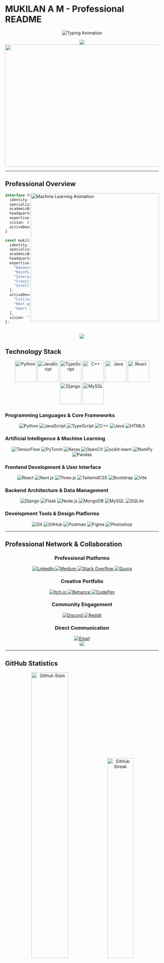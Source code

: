 # MUKILAN A M - Professional README

<div align="center">
  
![Typing Animation](https://readme-typing-svg.herokuapp.com?font=Cascadia+Code&size=32&duration=2500&pause=800&color=4169E1&center=true&vCenter=true&multiline=true&width=900&height=120&lines=MUKILAN+A+M;AI+Engineer+%7C+Innovation+Pioneer;Technology+Architect+%7C+Problem+Solver)

</div>

<div align="center">
  <img src="https://capsule-render.vercel.app/api?type=waving&color=0:4169E1,100:1E90FF&height=180&section=header&text=Innovation%20Starts%20Here&fontSize=42&fontColor=fff&animation=fadeIn&fontAlignY=32"/>
</div>

<div align="center">
  <img width="800" height="400" src="https://user-images.githubusercontent.com/74038190/225813708-98b745f2-7d22-48cf-9150-083f1b00d6c9.gif">
</div>

---

## **Professional Overview**

<img align="right" alt="Machine Learning Animation" width="420" src="https://user-images.githubusercontent.com/74038190/229223263-cf2e4b07-2615-4f87-9c38-e37600f8381a.gif"/>

```typescript
interface TechArchitect {
  identity: string;
  specialization: string;
  academicBackground: string;
  headquarters: string;
  expertise: string[];
  vision: string;
  activeDevelopment: string[];
}

const mukilanProfile: TechArchitect = {
  identity: "Mukilan A M",
  specialization: "AI/ML Engineer & Innovation Architect",
  academicBackground: "B.Tech AI & ML | Chennai Institute",
  headquarters: "Chennai, Tamil Nadu, India",
  expertise: [
    "Advanced Neural Networks & Deep Learning",
    "Reinforcement Learning Systems",
    "Interactive Game Development",
    "Creative AI & Generative Solutions",
    "Intelligent Automation Architecture"
  ],
  activeDevelopment: [
    "Cutting-edge AI Research Projects",
    "Next-generation Gaming Experiences",
    "Smart Automation Frameworks"
  ],
  vision: "Transforming complex challenges into innovative solutions"
};
```

<br clear="right"/>

<div align="center">
  <img src="https://user-images.githubusercontent.com/74038190/212284100-561aa473-3905-4a80-b561-0d28506553ee.gif">
</div>

## **Technology Stack**

<div align="center">
  <img src="https://techstack-generator.vercel.app/python-icon.svg" alt="Python" width="70" height="70" />
  <img src="https://techstack-generator.vercel.app/js-icon.svg" alt="JavaScript" width="70" height="70" />
  <img src="https://techstack-generator.vercel.app/ts-icon.svg" alt="TypeScript" width="70" height="70" />
  <img src="https://techstack-generator.vercel.app/cpp-icon.svg" alt="C++" width="70" height="70" />
  <img src="https://techstack-generator.vercel.app/java-icon.svg" alt="Java" width="70" height="70" />
  <img src="https://techstack-generator.vercel.app/react-icon.svg" alt="React" width="70" height="70" />
  <img src="https://techstack-generator.vercel.app/django-icon.svg" alt="Django" width="70" height="70" />
  <img src="https://techstack-generator.vercel.app/mysql-icon.svg" alt="MySQL" width="70" height="70" />
</div>

### **Programming Languages & Core Frameworks**
<div align="center">

![Python](https://img.shields.io/badge/Python-4169E1?style=for-the-badge&logo=python&logoColor=white&labelColor=0D1117)
![JavaScript](https://img.shields.io/badge/JavaScript-4169E1?style=for-the-badge&logo=javascript&logoColor=white&labelColor=0D1117)
![TypeScript](https://img.shields.io/badge/TypeScript-4169E1?style=for-the-badge&logo=typescript&logoColor=white&labelColor=0D1117)
![C++](https://img.shields.io/badge/C++-4169E1?style=for-the-badge&logo=cplusplus&logoColor=white&labelColor=0D1117)
![Java](https://img.shields.io/badge/Java-4169E1?style=for-the-badge&logo=openjdk&logoColor=white&labelColor=0D1117)
![HTML5](https://img.shields.io/badge/HTML5-4169E1?style=for-the-badge&logo=html5&logoColor=white&labelColor=0D1117)

</div>

### **Artificial Intelligence & Machine Learning**
<div align="center">

![TensorFlow](https://img.shields.io/badge/TensorFlow-4169E1?style=for-the-badge&logo=tensorflow&logoColor=white&labelColor=0D1117)
![PyTorch](https://img.shields.io/badge/PyTorch-4169E1?style=for-the-badge&logo=pytorch&logoColor=white&labelColor=0D1117)
![Keras](https://img.shields.io/badge/Keras-4169E1?style=for-the-badge&logo=keras&logoColor=white&labelColor=0D1117)
![OpenCV](https://img.shields.io/badge/OpenCV-4169E1?style=for-the-badge&logo=opencv&logoColor=white&labelColor=0D1117)
![scikit-learn](https://img.shields.io/badge/scikit--learn-4169E1?style=for-the-badge&logo=scikit-learn&logoColor=white&labelColor=0D1117)
![NumPy](https://img.shields.io/badge/NumPy-4169E1?style=for-the-badge&logo=numpy&logoColor=white&labelColor=0D1117)
![Pandas](https://img.shields.io/badge/Pandas-4169E1?style=for-the-badge&logo=pandas&logoColor=white&labelColor=0D1117)

</div>

### **Frontend Development & User Interface**
<div align="center">

![React](https://img.shields.io/badge/React-4169E1?style=for-the-badge&logo=react&logoColor=white&labelColor=0D1117)
![Next.js](https://img.shields.io/badge/Next.js-4169E1?style=for-the-badge&logo=next.js&logoColor=white&labelColor=0D1117)
![Three.js](https://img.shields.io/badge/Three.js-4169E1?style=for-the-badge&logo=three.js&logoColor=white&labelColor=0D1117)
![TailwindCSS](https://img.shields.io/badge/Tailwind-4169E1?style=for-the-badge&logo=tailwind-css&logoColor=white&labelColor=0D1117)
![Bootstrap](https://img.shields.io/badge/Bootstrap-4169E1?style=for-the-badge&logo=bootstrap&logoColor=white&labelColor=0D1117)
![Vite](https://img.shields.io/badge/Vite-4169E1?style=for-the-badge&logo=vite&logoColor=white&labelColor=0D1117)

</div>

### **Backend Architecture & Data Management**
<div align="center">

![Django](https://img.shields.io/badge/Django-4169E1?style=for-the-badge&logo=django&logoColor=white&labelColor=0D1117)
![Flask](https://img.shields.io/badge/Flask-4169E1?style=for-the-badge&logo=flask&logoColor=white&labelColor=0D1117)
![Node.js](https://img.shields.io/badge/Node.js-4169E1?style=for-the-badge&logo=node.js&logoColor=white&labelColor=0D1117)
![MongoDB](https://img.shields.io/badge/MongoDB-4169E1?style=for-the-badge&logo=mongodb&logoColor=white&labelColor=0D1117)
![MySQL](https://img.shields.io/badge/MySQL-4169E1?style=for-the-badge&logo=mysql&logoColor=white&labelColor=0D1117)
![SQLite](https://img.shields.io/badge/SQLite-4169E1?style=for-the-badge&logo=sqlite&logoColor=white&labelColor=0D1117)

</div>

### **Development Tools & Design Platforms**
<div align="center">

![Git](https://img.shields.io/badge/Git-4169E1?style=for-the-badge&logo=git&logoColor=white&labelColor=0D1117)
![GitHub](https://img.shields.io/badge/GitHub-4169E1?style=for-the-badge&logo=github&logoColor=white&labelColor=0D1117)
![Postman](https://img.shields.io/badge/Postman-4169E1?style=for-the-badge&logo=postman&logoColor=white&labelColor=0D1117)
![Figma](https://img.shields.io/badge/Figma-4169E1?style=for-the-badge&logo=figma&logoColor=white&labelColor=0D1117)
![Photoshop](https://img.shields.io/badge/Photoshop-4169E1?style=for-the-badge&logo=adobe-photoshop&logoColor=white&labelColor=0D1117)

</div>

---

## **Professional Network & Collaboration**

<div align="center">

### **Professional Platforms**
<a href="https://linkedin.com/in/mukilan-a-m-a4a59a28b" target="_blank">
  <img src="https://img.shields.io/badge/LinkedIn-4169E1?style=for-the-badge&logo=linkedin&logoColor=white&labelColor=0D1117" alt="LinkedIn"/>
</a>
<a href="https://medium.com/@mukilanam193" target="_blank">
  <img src="https://img.shields.io/badge/Medium-4169E1?style=for-the-badge&logo=medium&logoColor=white&labelColor=0D1117" alt="Medium"/>
</a>
<a href="https://stackoverflow.com/users/30369307" target="_blank">
  <img src="https://img.shields.io/badge/Stack_Overflow-4169E1?style=for-the-badge&logo=stack-overflow&logoColor=white&labelColor=0D1117" alt="Stack Overflow"/>
</a>
<a href="https://www.quora.com/profile/MUKILAN-887" target="_blank">
  <img src="https://img.shields.io/badge/Quora-4169E1?style=for-the-badge&logo=quora&logoColor=white&labelColor=0D1117" alt="Quora"/>
</a>

### **Creative Portfolio**
<a href="https://ammukilan.itch.io/" target="_blank">
  <img src="https://img.shields.io/badge/Itch.io-4169E1?style=for-the-badge&logo=itch.io&logoColor=white&labelColor=0D1117" alt="Itch.io"/>
</a>
<a href="https://behance.net/scienceislife" target="_blank">
  <img src="https://img.shields.io/badge/Behance-4169E1?style=for-the-badge&logo=behance&logoColor=white&labelColor=0D1117" alt="Behance"/>
</a>
<a href="https://codepen.io/MUKILAN-887" target="_blank">
  <img src="https://img.shields.io/badge/CodePen-4169E1?style=for-the-badge&logo=codepen&logoColor=white&labelColor=0D1117" alt="CodePen"/>
</a>

### **Community Engagement**
<a href="https://discord.gg/mukil_nexus_58152" target="_blank">
  <img src="https://img.shields.io/badge/Discord-4169E1?style=for-the-badge&logo=discord&logoColor=white&labelColor=0D1117" alt="Discord"/>
</a>
<a href="https://www.reddit.com/user/Bubbly_Distance_7627/" target="_blank">
  <img src="https://img.shields.io/badge/Reddit-4169E1?style=for-the-badge&logo=reddit&logoColor=white&labelColor=0D1117" alt="Reddit"/>
</a>

### **Direct Communication**
<a href="mailto:ammukilan06@gmail.com" target="_blank">
  <img src="https://img.shields.io/badge/Email-4169E1?style=for-the-badge&logo=gmail&logoColor=white&labelColor=0D1117" alt="Email"/>
</a>

</div>

<div align="center">
  <img src="https://user-images.githubusercontent.com/74038190/212284100-561aa473-3905-4a80-b561-0d28506553ee.gif">
</div>

---

## **GitHub Statistics**

<div align="center">
  
<img width="49%" src="https://github-readme-stats.vercel.app/api?username=MUKILAN0608&show_icons=true&theme=tokyonight&hide_border=true&title_color=4169E1&icon_color=4169E1&text_color=ffffff&bg_color=0d1117" alt="GitHub Stats"/>
<img width="41%" src="https://github-readme-streak-stats.herokuapp.com/?user=MUKILAN0608&theme=tokyonight&hide_border=true&stroke=4169E1&ring=4169E1&fire=4169E1&currStreakLabel=4169E1&background=0d1117" alt="GitHub Streak"/>

<img width="49%" src="https://github-readme-stats.vercel.app/api/top-langs/?username=MUKILAN0608&layout=compact&theme=tokyonight&hide_border=true&title_color=4169E1&text_color=ffffff&bg_color=0d1117" alt="Top Languages"/>

</div>

<div align="center">
  <img src="https://github-readme-activity-graph.vercel.app/graph?username=MUKILAN0608&theme=tokyo-night&bg_color=0d1117&color=4169E1&line=4169E1&point=ffffff&area=true&hide_border=true" alt="Activity Graph"/>
</div>

---

<div align="center">
  
<img align="center" alt="Professional Collaboration" width="600" height="300" src="https://user-images.githubusercontent.com/74038190/213760677-e5b7b3f2-9f68-4cb1-9f1b-0f7e936a3c57.gif"/>

### **Ready to architect innovative solutions together?**
### **Let's transform concepts into cutting-edge reality!**

<img src="https://capsule-render.vercel.app/api?type=waving&color=0:4169E1,100:1E90FF&height=120&section=footer&animation=fadeIn"/>

<div align="center">
  <img src="https://komarev.com/ghpvc/?username=MUKILAN0608&color=4169E1&style=for-the-badge&label=PROFILE+VISITORS"/>
</div>

### **Appreciate the innovation? Show your support with a star! ⭐**

</div>

---

<div align="center">
  <img src="https://readme-typing-svg.herokuapp.com?font=Cascadia+Code&size=24&duration=3000&pause=1000&color=4169E1&center=true&vCenter=true&width=600&lines=Thank+you+for+visiting!;Let's+build+the+future+together!;Innovation+awaits..." alt="Closing Animation"/>
</div>
